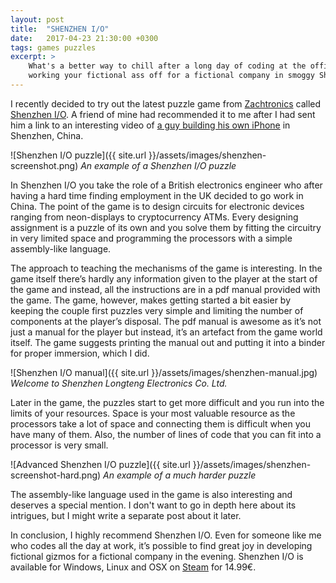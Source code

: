 ```yaml
---
layout: post
title:  "SHENZHEN I/O"
date:   2017-04-23 21:30:00 +0300
tags: games puzzles
excerpt: >
    What's a better way to chill after a long day of coding at the office? Of course
    working your fictional ass off for a fictional company in smoggy Shenzhen.
---
```


I recently decided to try out the latest puzzle game from [Zachtronics][zachtronics] called [Shenzhen I/O][shenzhenio].
A friend of mine had recommended it to me after I had sent him a link to an interesting video of
[a guy building his own iPhone][iphoneguy] in Shenzhen, China.

![Shenzhen I/O puzzle]({{ site.url }}/assets/images/shenzhen-screenshot.png)
*An example of a Shenzhen I/O puzzle*

In Shenzhen I/O you take the role of a British electronics engineer who after having a hard time finding employment in the UK
decided to go work in China. The point of the game is to design circuits for electronic devices ranging from
neon-displays to cryptocurrency ATMs. Every designing assignment is a puzzle of its own and you solve them by fitting
the circuitry in very limited space and programming the processors with a simple assembly-like language.

The approach to teaching the mechanisms of the game is interesting. In the game itself there’s hardly any information
given to the player at the start of the game and instead, all the instructions are in a pdf manual provided with the
game. The game, however, makes getting started a bit easier by keeping the couple first puzzles very simple and limiting
the number of components at the player’s disposal. The pdf manual is awesome as it’s not just a manual for the player
but instead, it’s an artefact from the game world itself. The game suggests printing the manual out and putting it into
a binder for proper immersion, which I did.

![Shenzhen I/O manual]({{ site.url }}/assets/images/shenzhen-manual.jpg)
*Welcome to Shenzhen Longteng Electronics Co. Ltd.*

Later in the game, the puzzles start to get more difficult and you run into the limits of your resources. Space is your
most valuable resource as the processors take a lot of space and connecting them is difficult when you have many of
them. Also, the number of lines of code that you can fit into a processor is very small.

![Advanced Shenzhen I/O puzzle]({{ site.url }}/assets/images/shenzhen-screenshot-hard.png)
*An example of a much harder puzzle*

The assembly-like language used in the game is also interesting and deserves a special mention. I don't want to go in depth
here about its intrigues, but I might write a separate post about it later.

In conclusion, I highly recommend Shenzhen I/O. Even for someone like me who codes all the day at work, it’s possible to
find great joy in developing fictional gizmos for a fictional company in the evening. Shenzhen I/O is available for
Windows, Linux and OSX on [Steam][steam] for 14.99€.


[zachtronics]: http://www.zachtronics.com/
[shenzhenio]: http://www.zachtronics.com/shenzhen-io/
[iphoneguy]: https://www.youtube.com/watch?v=leFuF-zoVzA
[steam]: http://store.steampowered.com/app/504210
